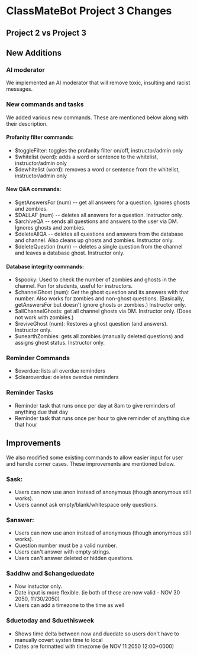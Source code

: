# ClassMateBot Project 3 Changes
## Project 2 vs Project 3

## New Additions

### AI moderator
We implemented an AI moderator that will remove toxic, insulting and racist messages.

### New commands and tasks
We added various new commands. These are mentioned below along with their description.

#### Profanity filter commands:

* $toggleFilter: toggles the profanity filter on/off, instructor/admin only
* $whitelist (word): adds a word or sentence to the whitelist, instructor/admin only
* $dewhitelist (word): removes a word or sentence from the whitelist, instructor/admin only

#### New Q&A commands:

* $getAnswersFor (num) -- get all answers for a question. Ignores ghosts and zombies.
* $DALLAF (num) -- deletes all answers for a question. Instructor only.
* $archiveQA -- sends all questions and answers to the user via DM. Ignores ghosts and zombies.
* $deleteAllQA -- deletes all questions and answers from the database and channel. Also cleans up ghosts and zombies. Instructor only.
* $deleteQuestion (num) -- deletes a single question from the channel and leaves a database ghost. Instructor only.

#### Database integrity commands:

* $spooky: Used to check the number of zombies and ghosts in the channel. Fun for students, useful for instructors.
* $channelGhost (num): Get the ghost question and its answers with that number. Also works for zombies and non-ghost questions. (Basically, getAnswersFor but doesn't ignore ghosts or zombies.) Instructor only.
* $allChannelGhosts: get all channel ghosts via DM. Instructor only. (Does not work with zombies.)
* $reviveGhost (num): Restores a ghost question (and answers). Instructor only.
* $unearthZombies: gets all zombies (manually deleted questions) and assigns ghost status. Instructor only.

### Reminder Commands
* $overdue: lists all overdue reminders
* $clearoverdue: deletes overdue reminders

### Reminder Tasks
* Reminder task that runs once per day at 8am to give reminders of anything due that day
* Reminder task that runs once per hour to give reminder of anything due that hour

## Improvements

We also modified some existing commands to allow easier input for user and handle corner cases. These improvements are mentioned below.

### $ask:
* Users can now use anon instead of anonymous (though anonymous still works).
* Users cannot ask empty/blank/whitespace only questions.

### $answer:
* Users can now use anon instead of anonymous (though anonymous still works).
* Question number must be a valid number.
* Users can't answer with empty strings.
* Users can't answer deleted or hidden questions.

### $addhw and $changeduedate
* Now instuctor only.
* Date input is more flexible. (ie both of these are now valid - NOV 30 2050, 11/30/2050)
* Users can add a timezone to the time as well

### $duetoday and $duethisweek
* Shows time delta between now and duedate so users don't have to manually covert systen time to local
* Dates are formatted with timezome (ie NOV 11 2050 12:00+0000)
